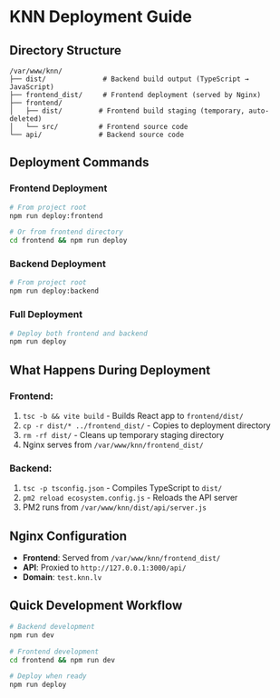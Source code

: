 # KNN Deployment Guide

## Directory Structure

```
/var/www/knn/
├── dist/              # Backend build output (TypeScript → JavaScript)
├── frontend_dist/     # Frontend deployment (served by Nginx)
├── frontend/
│   ├── dist/         # Frontend build staging (temporary, auto-deleted)
│   └── src/          # Frontend source code
└── api/              # Backend source code
```

## Deployment Commands

### Frontend Deployment
```bash
# From project root
npm run deploy:frontend

# Or from frontend directory
cd frontend && npm run deploy
```

### Backend Deployment
```bash
# From project root
npm run deploy:backend
```

### Full Deployment
```bash
# Deploy both frontend and backend
npm run deploy
```

## What Happens During Deployment

### Frontend:
1. `tsc -b && vite build` - Builds React app to `frontend/dist/`
2. `cp -r dist/* ../frontend_dist/` - Copies to deployment directory
3. `rm -rf dist/` - Cleans up temporary staging directory
4. Nginx serves from `/var/www/knn/frontend_dist/`

### Backend:
1. `tsc -p tsconfig.json` - Compiles TypeScript to `dist/`
2. `pm2 reload ecosystem.config.js` - Reloads the API server
3. PM2 runs from `/var/www/knn/dist/api/server.js`

## Nginx Configuration

- **Frontend**: Served from `/var/www/knn/frontend_dist/`
- **API**: Proxied to `http://127.0.0.1:3000/api/`
- **Domain**: `test.knn.lv`

## Quick Development Workflow

```bash
# Backend development
npm run dev

# Frontend development
cd frontend && npm run dev

# Deploy when ready
npm run deploy
```
